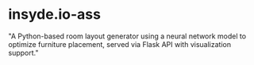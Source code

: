 # insyde.io-ass
"A Python-based room layout generator using a neural network model to optimize furniture placement, served via Flask API with visualization support."
